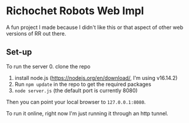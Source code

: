 # Richochet Robots Web Impl

A fun project I made because I didn't like this or that aspect of other web versions of RR out there.

## Set-up

To run the server
0. clone the repo
1. install node.js (https://nodejs.org/en/download/, I'm using v16.14.2)
2. Run `npm update` in the repo to get the required packages
3. `node server.js` (the default port is currently 8080)

Then you can point your local browser to `127.0.0.1:8080`.

To run it online, right now I'm just running it through an http tunnel.
